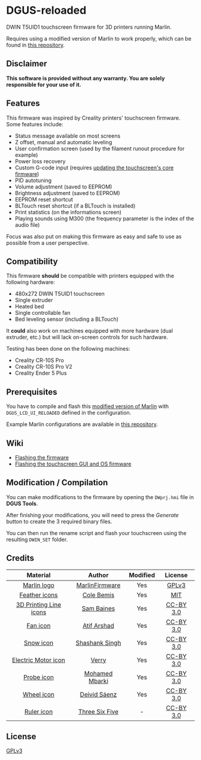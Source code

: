 # DGUS-reloaded

DWIN T5UID1 touchscreen firmware for 3D printers running Marlin.

Requires using a modified version of Marlin to work properly, which can be found in [this repository](https://github.com/Desuuuu/Marlin).

## Disclaimer
**This software is provided without any warranty. You are solely responsible for your use of it.**

## Features

This firmware was inspired by Creality printers' touchscreen firmware. Some features include:

* Status message available on most screens
* Z offset, manual and automatic leveling
* User confirmation screen (used by the filament runout procedure for example)
* Power loss recovery
* Custom G-code input (requires [updating the touchscreen's core firmware](https://github.com/Desuuuu/DGUS-reloaded/wiki/Flashing-the-touchscreen-GUI-and-OS-firmware))
* PID autotuning
* Volume adjustment (saved to EEPROM)
* Brightness adjustment (saved to EEPROM)
* EEPROM reset shortcut
* BLTouch reset shortcut (if a BLTouch is installed)
* Print statistics (on the informations screen)
* Playing sounds using M300 (the frequency parameter is the index of the audio file)

Focus was also put on making this firmware as easy and safe to use as possible from a user perspective.

## Compatibility
This firmware **should** be compatible with printers equipped with the following hardware:

* 480x272 DWIN T5UID1 touchscreen
* Single extruder
* Heated bed
* Single controllable fan
* Bed leveling sensor (including a BLTouch)

It **could** also work on machines equipped with more hardware (dual extruder, etc.) but will lack on-screen controls for such hardware.

Testing has been done on the following machines:

* Creality CR-10S Pro
* Creality CR-10S Pro V2
* Creality Ender 5 Plus

## Prerequisites
You have to compile and flash this [modified version of Marlin](https://github.com/Desuuuu/Marlin) with `DGUS_LCD_UI_RELOADED` defined in the configuration.

Example Marlin configurations are available in [this repository](https://github.com/Desuuuu/DGUS-reloaded-config).

## Wiki
* [Flashing the firmware](https://github.com/Desuuuu/DGUS-reloaded/wiki/Flashing-the-firmware)
* [Flashing the touchscreen GUI and OS firmware](https://github.com/Desuuuu/DGUS-reloaded/wiki/Flashing-the-touchscreen-GUI-and-OS-firmware)

## Modification / Compilation
You can make modifications to the firmware by opening the `DWprj.hmi` file in **DGUS Tools**.

After finishing your modifications, you will need to press the *Generate* button to create the 3 required binary files.

You can then run the rename script and flash your touchscreen using the resulting `DWIN_SET` folder.

## Credits
| Material                                                                       | Author                                                    | Modified | License                                                               |
|:------------------------------------------------------------------------------:|:---------------------------------------------------------:|:--------:|:---------------------------------------------------------------------:|
| [Marlin logo](https://github.com/MarlinFirmware/MarlinDocumentation)           | [MarlinFirmware](https://github.com/MarlinFirmware)       | Yes      | [GPLv3](http://www.gnu.org/licenses/gpl-3.0.html)                     |
| [Feather icons](https://feathericons.com/)                                     | [Cole Bemis](https://twitter.com/colebemis)               | Yes      | [MIT](https://github.com/feathericons/feather/blob/master/LICENSE)    |
| [3D Printing Line icons](https://www.iconfinder.com/iconsets/3d-printing-line) | [Sam Baines](https://www.iconfinder.com/conceptbaines)    | Yes      | [CC-BY 3.0](https://creativecommons.org/licenses/by/3.0/legalcode)    |
| [Fan icon](https://thenounproject.com/term/fan/1153915/)                       | [Atif Arshad](https://thenounproject.com/atifarshad/)     | Yes      | [CC-BY 3.0](https://creativecommons.org/licenses/by/3.0/us/legalcode) |
| [Snow icon](https://thenounproject.com/term/snow/1959859/)                     | [Shashank Singh](https://thenounproject.com/rshashank19/) | Yes      | [CC-BY 3.0](https://creativecommons.org/licenses/by/3.0/us/legalcode) |
| [Electric Motor icon](https://thenounproject.com/term/electric-motor/2734486/) | [Verry](https://thenounproject.com/verry.dsign.creative)  | Yes      | [CC-BY 3.0](https://creativecommons.org/licenses/by/3.0/us/legalcode) |
| [Probe icon](https://thenounproject.com/term/probe/1841345/)                   | [Mohamed Mbarki](https://thenounproject.com/mb.icons)     | Yes      | [CC-BY 3.0](https://creativecommons.org/licenses/by/3.0/us/legalcode) |
| [Wheel icon](https://thenounproject.com/term/wheel/92430/)                     | [Deivid Sáenz](https://thenounproject.com/deivid.saenz)   | Yes      | [CC-BY 3.0](https://creativecommons.org/licenses/by/3.0/us/legalcode) |
| [Ruler icon](https://thenounproject.com/term/ruler/1738925/)                   | [Three Six Five](https://thenounproject.com/365)          | -        | [CC-BY 3.0](https://creativecommons.org/licenses/by/3.0/us/legalcode) |

## License
[GPLv3](http://www.gnu.org/licenses/gpl-3.0.html)
